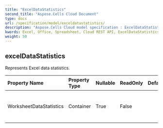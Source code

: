 ```yaml
---
title: "ExcelDataStatistics"
second_title: "Aspose.Cells Cloud Document"
type: docs
url: /specification/model/exceldatastatistics/
description: "Aspose.Cells Cloud model specification : ExcelDataStatistics. Effortlessly handle Excel and other spreadsheet documents with features like opening, generating, editing, splitting, merging, comparing, and converting."
kwords: Excel, Office, Spreadsheet, Cloud REST API, ExcelDataStatistics
weight: 50
---
```


## **excelDataStatistics**

Represents Excel data statistics. 

| Property Name | Property Type | Nullable |  ReadOnly | DefaultValue | Description | 
| :- | :- | :- |:- |  :- | :- |
| WorksheetDataStatistics | Container | True |  False |  | Represents worksheet data statistics list. |  

